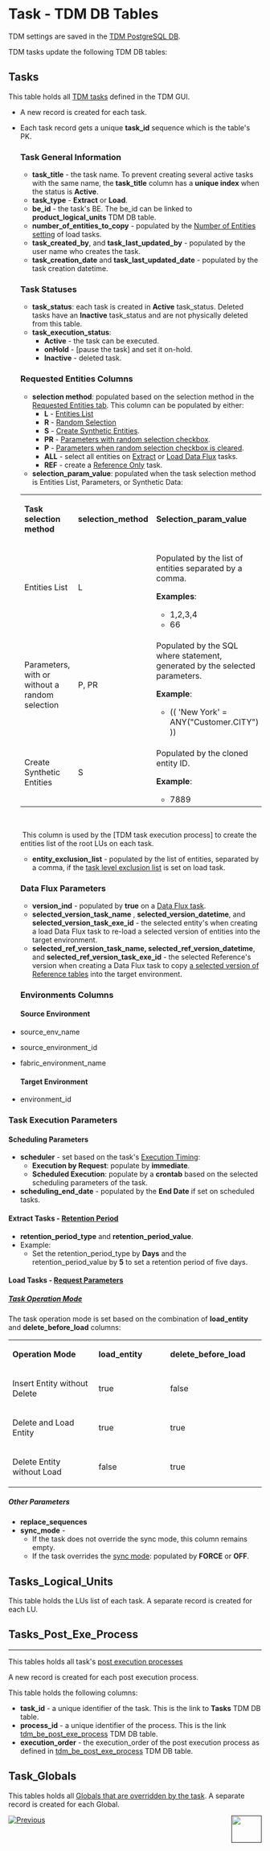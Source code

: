 # Task - TDM DB Tables

TDM settings are saved in the [TDM PostgreSQL DB](/articles/TDM/tdm_architecture/02_tdm_database.md). 

TDM tasks update the following TDM DB tables:

## Tasks

This table holds all [TDM tasks](14_task_overview.md) defined in  the TDM GUI.

- A new record is created for each task.

- Each task record gets a unique **task_id** sequence which is the table's PK.

  ### Task General Information

  - **task_title**  - the task name. To prevent creating several active tasks with the same name, the **task_title** column has a **unique index** when the status is **Active**.
  - **task_type** - **Extract** or **Load**.
  - **be_id** - the task's BE. The be_id can be linked to **product_logical_units** TDM DB table. 
  - **number_of_entities_to_copy** - populated by the [Number of Entities setting](17_load_task_regular_mode.md#number-of-entities) of load tasks.
  - **task_created_by**, and  **task_last_updated_by** - populated by the user name who creates the task.
  - **task_creation_date** and **task_last_updated_date** - populated by the task creation datetime.

  ### Task Statuses

  - **task_status**: each task is created in **Active** task_status. Deleted tasks have an **Inactive** task_status and are not physically deleted from this table.
  - **task_execution_status**: 
    - **Active** - the task can be executed.
    - **onHold** - [pause the task] and set it on-hold.
    - **Inactive** - deleted task.

  ### Requested Entities Columns

  - **selection method**: populated based on the selection method in the [Requested Entities tab](18_load_task_requested_entities_regular_mode.md). This column can be populated by either:
    - **L** - [Entities List](https://github18_load_task_requested_entities_regular_mode.md#entities-list) 
    - **R** - [Random Selection](18_load_task_requested_entities_regular_mode.md#random-selection)
    - **S** - [Create Synthetic Entities](18_load_task_requested_entities_regular_mode.md#create-synthetic-entities).
    - **PR** - [Parameters with random selection checkbox](18_load_task_requested_entities_regular_mode.md#use-parameters-with-random-selection-checkbox).
    - **P** - [Parameters when random selection checkbox is cleared](18_load_task_requested_entities_regular_mode.md#use-parameters-with-random-selection-checkbox).
    - **ALL** - select all entities on [Extract](16_extract_task.md#select-all-entities) or [Load Data Flux](20_load_task_dataflux_mode.md#select-all-entities) tasks.
    - **REF** - create a [Reference Only](24_task_reference_tab.md) task.
  - **selection_param_value**: populated when the task selection method is Entities List, Parameters, or Synthetic Data:

  <table width="900pxl">
  <tbody>
  <tr>
  <td width="300pxl">
  <p><strong>Task selection method</strong></p>
  </td>
  <td width="200pxl">
  <p><strong>selection_method</strong></p>
  </td>
  <td width="400pxl">
  <p><strong>Selection_param_value</strong></p>
  </td>
  </tr>
  <tr>
  <td width="300pxl">
  <p>Entities List</p>
  </td>
  <td width="200pxl">
  <p>L</p>
  </td>
  <td width="400pxl">
  <p>Populated by the list of entities separated by a comma.</p>
  <p><strong>Examples</strong>:</p>
  <ul>
  <li>1,2,3,4</li>
  <li>66</li>
  </ul>
  </td>
  </tr>
  <tr>
  <td width="300pxl">
  <p>Parameters, with or without a random selection</p>
  </td>
  <td width="200pxl">
  <p>P, PR</p>
  </td>
  <td width="400pxl">
  <p>Populated by the SQL where statement, generated by the selected parameters.</p>
  <p><strong>Example</strong>:</p>
  <ul>
  <li>(( 'New York' = ANY("Customer.CITY") ))</li>
  </ul>
  </td>
  </tr>
  <tr>
  <td width="300pxl">
  <p>Create Synthetic Entities</p>
  </td>
  <td width="200pxl">
  <p>S</p>
  </td>
  <td width="400pxl">
  <p>Populated by the cloned entity ID.</p>
  <p><strong>Example</strong>:</p>
  <ul>
  <li>7889</li>
  </ul>
  </td>
  </tr>
  </tbody>
  </table>
  <p>&nbsp;</p>

  ​		This column is used by the [TDM task execution process] to create the entities list of the root LUs on each task.

   

  -  **entity_exclusion_list** - populated by the list of entities, separated by a comma, if the [task level exclusion list](18_load_task_requested_entities_regular_mode.md#exclusion-list) is set on load task.

  ### Data Flux Parameters

  - **version_ind** - populated by **true** on a [Data Flux task](15_data_flux_task.md).
  - **selected_version_task_name** ,  **selected_version_datetime**,  and **selected_version_task_exe_id** - the selected entity's when creating a load Data Flux task to re-load a selected version of entities into the target environment.
  - **selected_ref_version_task_name, selected_ref_version_datetime**, and **selected_ref_version_task_exe_id** - the selected Reference's version when creating a Data Flux task to copy [a selected version of Reference tables](24_task_reference_tab.md) into the target environment.

  ### Environments Columns

  #### Source Environment

- source_env_name 

- source_environment_id

- fabric_environment_name

  #### Target Environment

- environment_id

### Task Execution Parameters

#### Scheduling Parameters

- **scheduler** - set based on the task's [Execution Timing](22_task_execution_timing_tab.md):
  - **Execution by Request**: populate by **immediate**.
  - **Scheduled Execution**: populate by a **crontab** based on the selected scheduling parameters of the task.
- **scheduling_end_date** - populated by the **End Date** if set on scheduled tasks.

#### Extract Tasks - [Retention Period](16_extract_task.md#retention-period)

- **retention_period_type** and **retention_period_value**.
- Example:
  - Set the retention_period_type by **Days** and the retention_period_value by **5** to set a retention period of five days.

#### Load Tasks - [Request Parameters](19_load_task_request_parameters_regular_mode.md)

##### [Task Operation Mode](19_load_task_request_parameters_regular_mode.md#operation-mode)

The task operation mode is set based on the combination of **load_entity** and **delete_before_load** columns:

<table width="900pxl">
<tbody>
<tr>
<td width="400pxl">
<p><strong>Operation Mode</strong></p>
</td>
<td width="250pxl">
<p><strong>load_entity</strong></p>
</td>
<td width="250pxl">
<p><strong>delete_before_load</strong></p>
</td>
</tr>
<tr>
<td width="400pxl">
<p>Insert Entity without Delete</p>
</td>
<td width="250pxl">
<p>true</p>
</td>
<td width="250pxl">
<p>false</p>
</td>
</tr>
<tr>
<td width="400pxl">
<p>Delete and Load Entity</p>
</td>
<td width="250pxl">
<p>true</p>
</td>
<td width="250pxl">
<p>true</p>
</td>
</tr>
<tr>
<td width="400pxl">
<p>Delete Entity without Load</p>
</td>
<td width="250pxl">
<p>false</p>
</td>
<td width="250pxl">
<p>true</p>
</td>
</tr>
</tbody>
</table>

##### Other Parameters

- **replace_sequences**
- **sync_mode** - 
  - If the task does not override the sync mode, this column remains empty.
  - If the task overrides the [sync mode](19_load_task_request_parameters_regular_mode.md#override-sync-mode): populated by **FORCE** or **OFF**. 

 

## Tasks_Logical_Units

This table holds the LUs list of each task. A separate record is created for each LU.

## Tasks_Post_Exe_Process

-------------------------

This tables holds all task's [post execution processes]() 

A new record is created for each post execution process.

This table holds the following columns:

-  **task_id** - a unique identifier of the task. This is the link to **Tasks** TDM DB table.
-  **process_id** - a unique identifier of the process.  This is the link [tdm_be_post_exe_process](06_be_product_tdmdb_tables.md#tdm_be_post_exe_process) TDM DB table.
-  **execution_order** - the  execution_order of the post execution process as defined in [tdm_be_post_exe_process](06_be_product_tdmdb_tables.md#tdm_be_post_exe_process) TDM DB table. 

## Task_Globals

This tables holds all [Globals that are overridden by the task](23_task_globals_tab.md). A separate record is created for each Global.

  [![Previous](/articles/images/Previous.png)](24_task_reference_tab.md)[<img align="right" width="60" height="54" src="/articles/images/Next.png">]()



